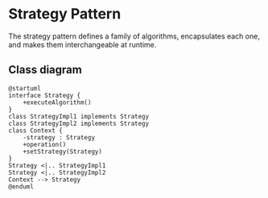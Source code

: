 # Strategy Pattern

The strategy pattern defines a family of algorithms, encapsulates each one, and makes them interchangeable at runtime.

## Class diagram
```plantuml
@startuml
interface Strategy {
    +executeAlgorithm()
}
class StrategyImpl1 implements Strategy
class StrategyImpl2 implements Strategy
class Context {
    -strategy : Strategy
    +operation()
    +setStrategy(Strategy)
}
Strategy <|.. StrategyImpl1
Strategy <|.. StrategyImpl2
Context --> Strategy
@enduml
```
